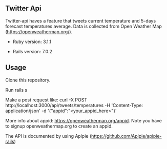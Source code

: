 ## Twitter Api

Twitter-api haves a feature that tweets current temperature and 5-days forecast temperatures average. Data is collected from Open Weather Map (https://openweathermap.org/).


* Ruby version: 3.1.1

* Rails version: 7.0.2

## Usage

Clone this repository.

Run 
    rails s 


Make a post request like:
    curl -X POST http://localhost:3000/api/tweets/temperatures -H 'Content-Type: application/json' -d '{"appid":"<your_appid_here>"}'

More info about appid: https://openweathermap.org/appid.
Note you have to signup openweathermap.org to create an appid.

The API is documented by using Apipie (https://github.com/Apipie/apipie-rails)
